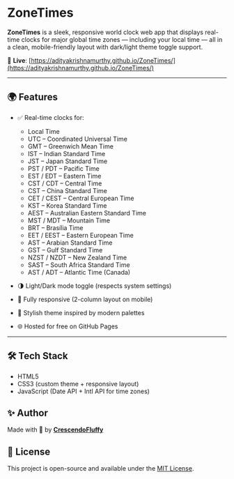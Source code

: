 # ZoneTimes

**ZoneTimes** is a sleek, responsive world clock web app that displays real-time clocks for major global time zones — including your local time — all in a clean, mobile-friendly layout with dark/light theme toggle support.

🔗 **Live**: [https://adityakrishnamurthy.github.io/ZoneTimes/](https://adityakrishnamurthy.github.io/ZoneTimes/)

---

## 🌍 Features

- ✅ Real-time clocks for:
  - Local Time
  - UTC – Coordinated Universal Time
  - GMT – Greenwich Mean Time
  - IST – Indian Standard Time
  - JST – Japan Standard Time
  - PST / PDT – Pacific Time
  - EST / EDT – Eastern Time
  - CST / CDT – Central Time
  - CST – China Standard Time
  - CET / CEST – Central European Time
  - KST – Korea Standard Time
  - AEST – Australian Eastern Standard Time
  - MST / MDT – Mountain Time
  - BRT – Brasília Time
  - EET / EEST – Eastern European Time
  - AST – Arabian Standard Time
  - GST – Gulf Standard Time
  - NZST / NZDT – New Zealand Time
  - SAST – South Africa Standard Time
  - AST / ADT – Atlantic Time (Canada)

- 🌗 Light/Dark mode toggle (respects system settings)
- 📱 Fully responsive (2-column layout on mobile)
- 🎨 Stylish theme inspired by modern palettes
- 🌐 Hosted for free on GitHub Pages

---

## 🛠️ Tech Stack

- HTML5
- CSS3 (custom theme + responsive layout)
- JavaScript (Date API + Intl API for time zones)

## ✨ Author

Made with 💖 by [**CrescendoFluffy**](https://github.com/CrescendoFluffy)

## 📄 License

This project is open-source and available under the [MIT License](https://opensource.org/license/mit).


